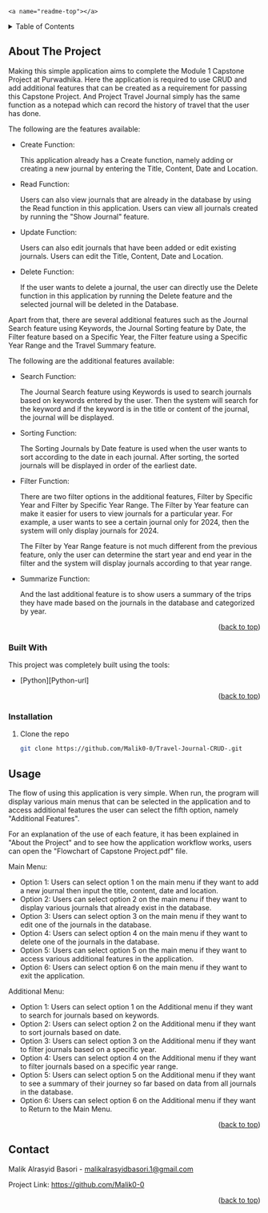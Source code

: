 `<a name="readme-top"></a>`

<!-- PROJECT SHIELDS --

[linkedin-shield]: https://img.shields.io/badge/-LinkedIn-black.svg?style=for-the-badge&logo=linkedin&colorB=555
[linkedin-url]: https://www.linkedin.com/in/malik-alrasyid-basori/

[LinkedIn][linkedin-url]


<h3 align="center">Travel Journal</h3>

<!-- TABLE OF CONTENTS -->

<details>
  <summary>Table of Contents</summary>
  <ol>
    <li>
      <a href="#about-the-project">About The Project</a>
      <ul>
        <li><a href="#built-with">Built With</a></li>
      </ul>
    </li>
    <li>
      <ul>
        <li><a href="#installation">Installation</a></li>
      </ul>
    </li>
    <li><a href="#contact">Contact</a></li>
  </ol>
</details>

<!-- ABOUT THE PROJECT -->

## About The Project

Making this simple application aims to complete the Module 1 Capstone Project at Purwadhika. Here the application is required to use CRUD and add additional features that can be created as a requirement for passing this Capstone Project. And Project Travel Journal simply has the same function as a notepad which can record the history of travel that the user has done.

The following are the features available:

* Create Function:

  This application already has a Create function, namely adding or creating a new journal by entering the Title, Content, Date and Location.
* Read Function:

  Users can also view journals that are already in the database by using the Read function in this application. Users can view all journals created by running the "Show Journal" feature.
* Update Function:

  Users can also edit journals that have been added or edit existing journals. Users can edit the Title, Content, Date and Location.
* Delete Function:

  If the user wants to delete a journal, the user can directly use the Delete function in this application by running the Delete feature and the selected journal will be deleted in the Database.

Apart from that, there are several additional features such as the Journal Search feature using Keywords, the Journal Sorting feature by Date, the Filter feature based on a Specific Year, the Filter feature using a Specific Year Range and the Travel Summary feature.

The following are the additional features available:

* Search Function:

  The Journal Search feature using Keywords is used to search journals based on keywords entered by the user. Then the system will search for the keyword and if the keyword is in the title or content of the journal, the journal will be displayed.
* Sorting Function:

  The Sorting Journals by Date feature is used when the user wants to sort according to the date in each journal. After sorting, the sorted journals will be displayed in order of the earliest date.
* Filter Function:

  There are two filter options in the additional features, Filter by Specific Year and Filter by Specific Year Range. The Filter by Year feature can make it easier for users to view journals for a particular year. For example, a user wants to see a certain journal only for 2024, then the system will only display journals for 2024.

  The Filter by Year Range feature is not much different from the previous feature, only the user can determine the start year and end year in the filter and the system will display journals according to that year range.
* Summarize Function:

  And the last additional feature is to show users a summary of the trips they have made based on the journals in the database and categorized by year.

<p align="right">(<a href="#readme-top">back to top</a>)</p>

### Built With

This project was completely built using the tools:

* [Python][Python-url]

<p align="right">(<a href="#readme-top">back to top</a>)</p>


### Installation

1. Clone the repo
   ```sh
   git clone https://github.com/Malik0-0/Travel-Journal-CRUD-.git
   ```

<!-- USAGE EXAMPLES -->

## Usage

The flow of using this application is very simple. When run, the program will display various main menus that can be selected in the application and to access additional features the user can select the fifth option, namely "Additional Features".

For an explanation of the use of each feature, it has been explained in "About the Project" and to see how the application workflow works, users can open the "Flowchart of Capstone Project.pdf" file.


Main Menu:

* Option 1:
  Users can select option 1 on the main menu if they want to add a new journal then input the title, content, date and location.
* Option 2:
  Users can select option 2 on the main menu if they want to display various journals that already exist in the database.
* Option 3:
  Users can select option 3 on the main menu if they want to edit one of the journals in the database.
* Option 4:
  Users can select option 4 on the main menu if they want to delete one of the journals in the database.
* Option 5:
  Users can select option 5 on the main menu if they want to access various additional features in the application.
* Option 6:
  Users can select option 6 on the main menu if they want to exit the application.

Additional Menu:

* Option 1:
  Users can select option 1 on the Additional menu if they want to search for journals based on keywords.
* Option 2:
  Users can select option 2 on the Additional menu if they want to sort journals based on date.
* Option 3:
  Users can select option 3 on the Additional menu if they want to filter journals based on a specific year.
* Option 4:
  Users can select option 4 on the Additional menu if they want to filter journals based on a specific year range.
* Option 5:
  Users can select option 5 on the Additional menu if they want to see a summary of their journey so far based on data from all journals in the database.
* Option 6:
  Users can select option 6 on the Additional menu if they want to Return to the Main Menu.

<p align="right">(<a href="#readme-top">back to top</a>)</p>

<!-- CONTACT -->

## Contact

Malik Alrasyid Basori - malikalrasyidbasori.1@gmail.com

Project Link: https://github.com/Malik0-0

<p align="right">(<a href="#readme-top">back to top</a>)</p>
